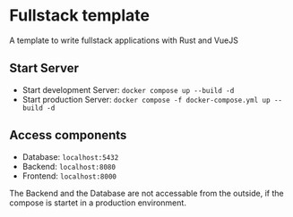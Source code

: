 # Fullstack template

A template to write fullstack applications with Rust and VueJS

## Start Server

- Start development Server: `docker compose up --build -d`
- Start production Server: `docker compose -f docker-compose.yml up --build -d`

## Access components

- Database: `localhost:5432`
- Backend: `localhost:8080`
- Frontend: `localhost:8000`

The Backend and the Database are not accessable from the outside, if the compose is startet in a production environment.
